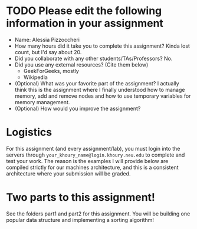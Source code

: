 # TODO Please edit the following information in your assignment

- Name: Alessia Pizzoccheri
- How many hours did it take you to complete this assignment? 
  Kinda lost count, but I'd say about 20.
- Did you collaborate with any other students/TAs/Professors?
  No.
- Did you use any external resources? (Cite them below)
  - GeekForGeeks, mostly
  - Wikipedia
- (Optional) What was your favorite part of the assignment?
  I actually think this is the assignment where I finally understood how to
  manage memory, add and remove nodes and how to use temporary variables for
  memory management.
- (Optional) How would you improve the assignment?

# Logistics

For this assignment (and every assignment/lab), you must login into the servers through `your_khoury_name@login.khoury.neu.edu` to complete and test your work. The reason is the examples I will provide below are compiled strictly for our machines architecture, and this is a consistent architecture where your submission will be graded.

# Two parts to this assignment!

See the folders part1 and part2 for this assignment. You will be building one popular data structure and implementing a sorting algorithm!
